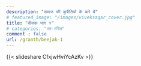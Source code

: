 ```yaml
---
description: "समाज की कुरीतियों के बारे में"
# featured_image: "/images/viveksagar_cover.jpg"
title: "बीजक भाग १"
# categories: "स्व-रचित"
comment : false
url: /granth/beejak-1
---
```


{{< slideshare CfxjwHviYcAzKv >}}